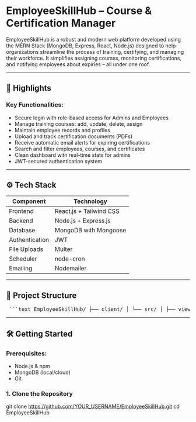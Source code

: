 # EmployeeSkillHub – Course & Certification Manager

EmployeeSkillHub is a robust and modern web platform developed using the MERN Stack (MongoDB, Express, React, Node.js) designed to help organizations streamline the process of training, certifying, and managing their workforce. It simplifies assigning courses, monitoring certifications, and notifying employees about expiries – all under one roof.

---

## 🌟 Highlights

### Key Functionalities:
- Secure login with role-based access for Admins and Employees
- Manage training courses: add, update, delete, assign
- Maintain employee records and profiles
- Upload and track certification documents (PDFs)
- Receive automatic email alerts for expiring certifications
- Search and filter employees, courses, and certificates
- Clean dashboard with real-time stats for admins
- JWT-secured authentication system

---

## ⚙️ Tech Stack

| Component       | Technology             |
|----------------|------------------------|
| Frontend        | React.js + Tailwind CSS |
| Backend         | Node.js + Express.js    |
| Database        | MongoDB with Mongoose   |
| Authentication  | JWT                     |
| File Uploads    | Multer                  |
| Scheduler       | node-cron               |
| Emailing        | Nodemailer              |

---

## 📁 Project Structure

<pre> ```text EmployeeSkillHub/ ├── client/ │ └── src/ │ ├── views/ │ ├── components/ │ └── helpers/ ├── server/ │ ├── models/ │ ├── routes/ │ ├── controllers/ │ ├── middleware/ │ └── services/ ``` </pre>



---

## 🛠️ Getting Started

### Prerequisites:
- Node.js & npm
- MongoDB (local/cloud)
- Git

### 1. Clone the Repository
git clone https://github.com/YOUR_USERNAME/EmployeeSkillHub.git
cd EmployeeSkillHub
